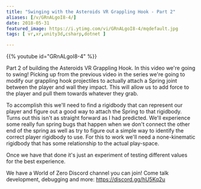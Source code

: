 ```yaml
---
title: "Swinging with the Asteroids VR Grappling Hook - Part 2"
aliases: [/v/GRnALgoI8-4/]
date: 2018-05-31
featured_image: https://i.ytimg.com/vi/GRnALgoI8-4/mqdefault.jpg
tags: [ vr,xr,unity3d,csharp,dotnet ]

---
```


{{% youtube id="GRnALgoI8-4" %}}

Part 2 of building the Asteroids VR Grappling Hook. In this video we're going to swing! Picking up from the previous video in the series we're going to modify our grappling hook projectiles to actually attach a Spring joint between the player and wall they impact. This will allow us to add force to the player and pull them towards whatever they grab.

To accomplish this we'll need to find a rigidbody that can represent our player and figure out a good way to attach the Spring to that rigidbody. Turns out this isn't as straight forward as I had predicted. We'll experience some really fun spring bugs that happen when we don't connect the other end of the spring as well as try to figure out a simple way to identify the correct player rigidbody to use. For this to work we'll need a none-kinematic rigidbody that has some relationship to the actual play-space.

Once we have that done it's just an experiment of testing different values for the best experience.

We have a World of Zero Discord channel you can join! Come talk development, debugging and more: https://discord.gg/hU5Kq2u